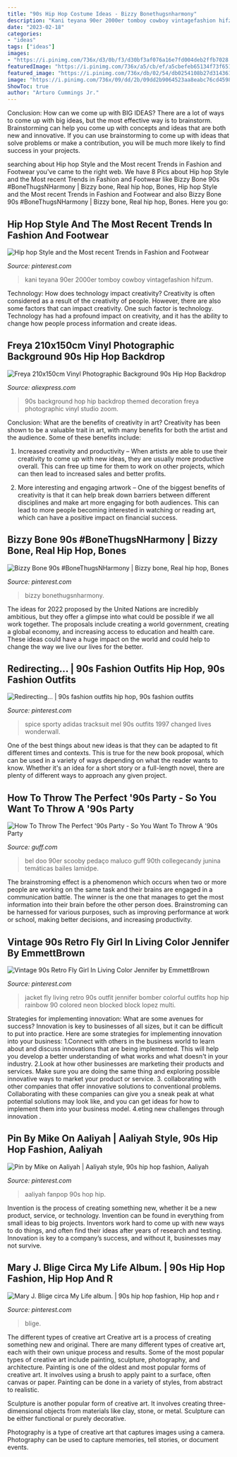 ```yaml
---
title: "90s Hip Hop Costume Ideas - Bizzy Bonethugsnharmony"
description: "Kani teyana 90er 2000er tomboy cowboy vintagefashion hifzum"
date: "2023-02-18"
categories:
- "ideas"
tags: ["ideas"]
images:
- "https://i.pinimg.com/736x/d3/0b/f3/d30bf3af076a16e7fd004deb2ffb7028.jpg"
featuredImage: "https://i.pinimg.com/736x/a5/cb/ef/a5cbefeb65134f73f651f94fe54c9ac9.jpg"
featured_image: "https://i.pinimg.com/736x/db/02/54/db0254108b27d31436180f955ad5e6be--s-outfit-s-clothes.jpg"
image: "https://i.pinimg.com/736x/09/dd/2b/09dd2b9064523aa8eabc76cd4598915f--mary-j-blige-s-style.jpg"
ShowToc: true
author: "Arturo Cummings Jr."
---
```



Conclusion: How can we come up with BIG IDEAS?
There are a lot of ways to come up with big ideas, but the most effective way is to brainstorm. Brainstorming can help you come up with concepts and ideas that are both new and innovative. If you can use brainstorming to come up with ideas that solve problems or make a contribution, you will be much more likely to find success in your projects.

	

		
searching about Hip hop Style and the Most recent Trends in Fashion and Footwear you've came to the right web. We have 8 Pics about Hip hop Style and the Most recent Trends in Fashion and Footwear like Bizzy Bone 90s #BoneThugsNHarmony | Bizzy bone, Real hip hop, Bones, Hip hop Style and the Most recent Trends in Fashion and Footwear and also Bizzy Bone 90s #BoneThugsNHarmony | Bizzy bone, Real hip hop, Bones. Here you go:
		
    
## Hip Hop Style And The Most Recent Trends In Fashion And Footwear

<img loading=lazy src="https://i.pinimg.com/736x/08/5f/5b/085f5bfb6da2c9376c3f61a3c6876e2e.jpg" onerror="this.onerror=null;this.src='https://tse4.mm.bing.net/th?id=OIP.IGimjWc_9TCu5OXJz5TlbQHaL0&amp;pid=15.1';" alt="Hip hop Style and the Most recent Trends in Fashion and Footwear">

_Source: pinterest.com_

>kani teyana 90er 2000er tomboy cowboy vintagefashion hifzum. 

	

Technology: How does technology impact creativity?
Creativity is often considered as a result of the creativity of people. However, there are also some factors that can impact creativity. One such factor is technology. Technology has had a profound impact on creativity, and it has the ability to change how people process information and create ideas.

    
## Freya 210x150cm Vinyl Photographic Background 90s Hip Hop Backdrop

<img loading=lazy src="https://ae01.alicdn.com/kf/HTB1CxzfIv5TBuNjSspmq6yDRVXaI/Freya-210x150cm-Vinyl-Photographic-Background-90s-Hip-Hop-Backdrop-Party-Themed-Decoration-for-Photography-Studio.jpg" onerror="this.onerror=null;this.src='https://tse1.mm.bing.net/th?id=OIP.LmE4RKB3SglT_Zh_-_7aZAHaHa&amp;pid=15.1';" alt="Freya 210x150cm Vinyl Photographic Background 90s Hip Hop Backdrop">

_Source: aliexpress.com_

>90s background hop hip backdrop themed decoration freya photographic vinyl studio zoom. 

	

Conclusion: What are the benefits of creativity in art?
Creativity has been shown to be a valuable trait in art, with many benefits for both the artist and the audience. Some of these benefits include:
1. Increased creativity and productivity – When artists are able to use their creativity to come up with new ideas, they are usually more productive overall. This can free up time for them to work on other projects, which can then lead to increased sales and better profits.

2. More interesting and engaging artwork – One of the biggest benefits of creativity is that it can help break down barriers between different disciplines and make art more engaging for both audiences. This can lead to more people becoming interested in watching or reading art, which can have a positive impact on financial success.


    
## Bizzy Bone 90s #BoneThugsNHarmony | Bizzy Bone, Real Hip Hop, Bones

<img loading=lazy src="https://i.pinimg.com/736x/a5/cb/ef/a5cbefeb65134f73f651f94fe54c9ac9.jpg" onerror="this.onerror=null;this.src='https://tse2.mm.bing.net/th?id=OIP.f_MWjZ3SyesRNa9-gCqqRgHaHa&amp;pid=15.1';" alt="Bizzy Bone 90s #BoneThugsNHarmony | Bizzy bone, Real hip hop, Bones">

_Source: pinterest.com_

>bizzy bonethugsnharmony. 

	

The ideas for 2022 proposed by the United Nations are incredibly ambitious, but they offer a glimpse into what could be possible if we all work together. The proposals include creating a world government, creating a global economy, and increasing access to education and health care. These ideas could have a huge impact on the world and could help to change the way we live our lives for the better.

    
## Redirecting... | 90s Fashion Outfits Hip Hop, 90s Fashion Outfits

<img loading=lazy src="https://i.pinimg.com/736x/0d/7f/05/0d7f056e03dce480aa5e3ab98820d768--partie-s-style.jpg" onerror="this.onerror=null;this.src='https://tse3.mm.bing.net/th?id=OIP.KilnDXL5IVYHjmrZtDpiFQHaLI&amp;pid=15.1';" alt="Redirecting... | 90s fashion outfits hip hop, 90s fashion outfits">

_Source: pinterest.com_

>spice sporty adidas tracksuit mel 90s outfits 1997 changed lives wonderwall. 

	

One of the best things about new ideas is that they can be adapted to fit different times and contexts. This is true for the new book proposal, which can be used in a variety of ways depending on what the reader wants to know. Whether it's an idea for a short story or a full-length novel, there are plenty of different ways to approach any given project.

    
## How To Throw The Perfect &#039;90s Party - So You Want To Throw A &#039;90s Party

<img loading=lazy src="https://cdn.guff.com/site_1/media/25000/24053/items/d12503c9561f00c068d9543b.jpg" onerror="this.onerror=null;this.src='https://tse3.mm.bing.net/th?id=OIP.9QZ8TRdRC6VTuTU86kC3AwHaKG&amp;pid=15.1';" alt="How To Throw The Perfect &#039;90s Party - So You Want To Throw A &#039;90s Party">

_Source: guff.com_

>bel doo 90er scooby pedaço maluco guff 90th collegecandy junina temáticas bailes lamidpe. 

	

The brainstroming effect is a phenomenon which occurs when two or more people are working on the same task and their brains are engaged in a communication battle. The winner is the one that manages to get the most information into their brain before the other person does. Brainstroming can be harnessed for various purposes, such as improving performance at work or school, making better decisions, and increasing productivity.

    
## Vintage 90s Retro Fly Girl In Living Color Jennifer By EmmettBrown

<img loading=lazy src="https://i.pinimg.com/736x/db/02/54/db0254108b27d31436180f955ad5e6be--s-outfit-s-clothes.jpg" onerror="this.onerror=null;this.src='https://tse4.mm.bing.net/th?id=OIP.5Agwli9AO0ym-R5AHvd7ZAHaOS&amp;pid=15.1';" alt="Vintage 90s Retro Fly Girl In Living Color Jennifer by EmmettBrown">

_Source: pinterest.com_

>jacket fly living retro 90s outfit jennifer bomber colorful outfits hop hip rainbow 90 colored neon blocked block lopez multi. 

	

Strategies for implementing innovation: What are some avenues for success?
Innovation is key to businesses of all sizes, but it can be difficult to put into practice. Here are some strategies for implementing innovation into your business:
1.Connect with others in the business world to learn about and discuss innovations that are being implemented. This will help you develop a better understanding of what works and what doesn't in your industry.
2.Look at how other businesses are marketing their products and services. Make sure you are doing the same thing and exploring possible innovative ways to market your product or service.
3. collaborating with other companies that offer innovative solutions to conventional problems. Collaborating with these companies can give you a sneak peak at what potential solutions may look like, and you can get ideas for how to implement them into your business model.
4.eting new challenges through innovation .

    
## Pin By Mike On Aaliyah | Aaliyah Style, 90s Hip Hop Fashion, Aaliyah

<img loading=lazy src="https://i.pinimg.com/736x/d3/0b/f3/d30bf3af076a16e7fd004deb2ffb7028.jpg" onerror="this.onerror=null;this.src='https://tse3.mm.bing.net/th?id=OIP.wj-OyvPJsKILZ-sCrcU2hgHaLp&amp;pid=15.1';" alt="Pin by Mike on Aaliyah | Aaliyah style, 90s hip hop fashion, Aaliyah">

_Source: pinterest.com_

>aaliyah fanpop 90s hop hip. 

	

Invention is the process of creating something new, whether it be a new product, service, or technology. Invention can be found in everything from small ideas to big projects. Inventors work hard to come up with new ways to do things, and often find their ideas after years of research and testing. Innovation is key to a company’s success, and without it, businesses may not survive.

    
## Mary J. Blige Circa My Life Album. | 90s Hip Hop Fashion, Hip Hop And R

<img loading=lazy src="https://i.pinimg.com/736x/09/dd/2b/09dd2b9064523aa8eabc76cd4598915f--mary-j-blige-s-style.jpg" onerror="this.onerror=null;this.src='https://tse1.mm.bing.net/th?id=OIP.ez54uLXaKs4Stcr9orCiAwHaLK&amp;pid=15.1';" alt="Mary J. Blige circa My Life album. | 90s hip hop fashion, Hip hop and r">

_Source: pinterest.com_

>blige. 

	

The different types of creative art
Creative art is a process of creating something new and original. There are many different types of creative art, each with their own unique process and results. Some of the most popular types of creative art include painting, sculpture, photography, and architecture.
Painting is one of the oldest and most popular forms of creative art. It involves using a brush to apply paint to a surface, often canvas or paper. Painting can be done in a variety of styles, from abstract to realistic.

Sculpture is another popular form of creative art. It involves creating three-dimensional objects from materials like clay, stone, or metal. Sculpture can be either functional or purely decorative.

Photography is a type of creative art that captures images using a camera. Photography can be used to capture memories, tell stories, or document events.

